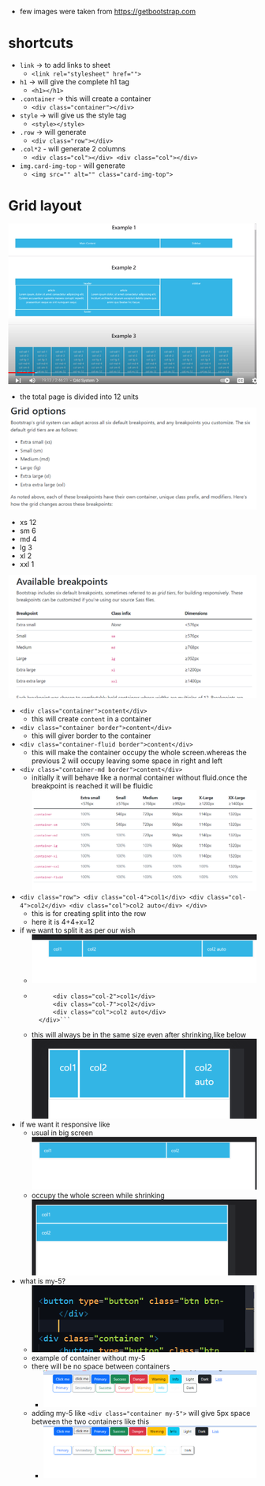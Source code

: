 
- few images were taken from https://getbootstrap.com

# shortcuts
- `link` -> to add links to sheet
    - `<link rel="stylesheet" href="">`
- `h1` -> will give the complete h1 tag
    -   `<h1></h1>`
- `.container` -> this will create a container
    - `<div class="container"></div>`
- `style` -> will give us the style tag
    - `<style></style>`
- `.row` -> will generate
    - `<div class="row"></div>`
- `.col*2` - will generate 2 columns
    - `<div class="col"></div>
            <div class="col"></div>`
- `img.card-img-top` - will generate
    - `<img src="" alt="" class="card-img-top">`

# Grid layout
![](2022-12-23-10-07-45.png)
- the total page is divided into 12 units

![](2022-12-23-10-12-08.png)
   
- xs 12
- sm 6
- md 4
- lg 3
- xl 2
- xxl 1

![](2022-12-23-10-14-31.png)
- `<div class="container">content</div>`
    - this will create `content` in a container
- `<div class="container border">content</div>`
    - this will giver border to the container
- `<div class="container-fluid border">content</div>`
    - this will make the container occupy the whole screen.whereas the previous 2 will occupy leaving some space in right and left
- `<div class="container-md border">content</div>`
    - initially it will behave like a normal container without fluid.once the breakpoint is reached it will be fluidic
![](2022-12-23-10-27-51.png)
- `<div class="row">
            <div class="col-4">col1</div>
            <div class="col-4">col2</div>
            <div class="col">col2 auto</div>
        </div>`
    - this is for creating split into the row
    - here it is 4+4+x=12 
- if we want to split it as per our wish
    - ![](2022-12-23-12-57-37.png)
    - ```<div class="row">
            <div class="col-2">col1</div>
            <div class="col-7">col2</div>
            <div class="col">col2 auto</div>
        </div>```
    - this will always be in the same size even after shrinking,like below
    ![](2022-12-23-12-59-41.png)
- if we want it responsive like
    - usual in big screen
    ![](2022-12-23-13-01-10.png)
    - occupy the whole screen while shrinking
    ![](2022-12-23-13-02-02.png)
- what is my-5?
    - ![](2022-12-23-14-31-36.png)
    - example of container without my-5
    - there will be no space between containers
        - ![](2022-12-23-14-32-36.png)
    - adding my-5
        like `<div class="container my-5">` will give 5px space between the two containers like this
        - ![](2022-12-23-14-33-38.png)